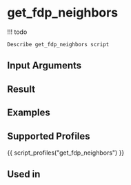 

# get_fdp_neighbors

<!-- prettier-ignore -->
!!! todo

    Describe get_fdp_neighbors script

## Input Arguments

## Result

## Examples

## Supported Profiles

{{ script_profiles("get_fdp_neighbors") }}

## Used in
